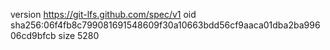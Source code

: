 version https://git-lfs.github.com/spec/v1
oid sha256:06f4fb8c799081691548609f30a10663bdd56cf9aaca01dba2ba99606cd9bfcb
size 5280
